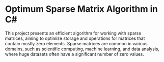 # Optimum Sparse Matrix Algorithm in C#
This project presents an efficient algorithm for working with sparse matrices, aiming to optimize storage and operations for matrices that contain mostly zero elements. Sparse matrices are common in various domains, such as scientific computing, machine learning, and data analysis, where huge datasets often have a significant number of zero values.
